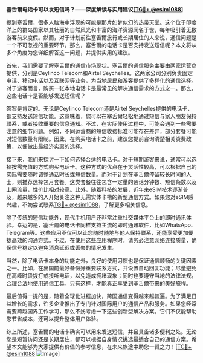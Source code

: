 **塞舌爾电话卡可以发短信吗？——深度解读与实用建议[[TG💪+ @esim1088](https://t.me/s/esim1088)]**

提到塞舌爾，很多人脑海中浮现的可能是那片如梦似幻的热带天堂。这个位于印度洋上的群岛国家以其壮丽的自然风光和丰富的海洋资源闻名于世，每年吸引着无数游客前来度假。然而，对于计划前往塞舌爾旅行或长期居住的人来说，通信问题是一个不可忽视的重要环节。那么，塞舌爾的电话卡是否支持发送短信呢？本文将从多个角度为您详细解答这一问题，并提供实用的建议。

首先，我们需要了解塞舌爾的通信市场现状。塞舌爾的通信服务主要由两家运营商提供，分别是Ceylinco Telecom和Airtel Seychelles。这两家公司分别负责固定电话、移动电话以及互联网等业务，为当地居民和游客提供了多样化的通信选择。对于游客而言，购买一张本地电话卡是最常见的解决通信需求的方式之一。那么，这些电话卡是否能够发送短信呢？

答案是肯定的。无论是Ceylinco Telecom还是Airtel Seychelles提供的电话卡，都支持发送短信功能。这意味着，您可以在塞舌爾轻松地通过短信与家人朋友保持联系，或者接收重要的信息通知。不过，在实际使用过程中，可能会遇到一些需要注意的细节问题。例如，不同运营商的短信收费标准可能存在差异，部分套餐可能对短信数量有限制。因此，在购买电话卡之前，建议您提前咨询清楚相关资费政策，以便做出最经济实惠的选择。

接下来，我们来探讨一下如何选择合适的电话卡。对于短期游客来说，通常可以选择按需充值的方式购买电话卡。这种方式的优点在于灵活性较高，可以根据自己的实际需要随时调整通话时长或短信数量。而对于计划在塞舌爾停留较长时间的人士，则推荐选择包月套餐。这类套餐往往包含一定量的通话分钟数、短信条数以及上网流量，性价比相对较高。此外，随着科技的发展，近年来eSIM技术逐渐普及，越来越多的人开始关注这种无需实体卡槽的新型通信方式。如果您对eSIM感兴趣，不妨尝试联系[TG💪+ @esim1088](https://t.me/s/esim1088)，了解更多相关信息。

除了传统的短信功能外，现代手机用户还非常注重社交媒体平台上的即时通讯体验。幸运的是，塞舌爾的电话卡同样支持主流的即时通讯软件，比如WhatsApp、Telegram等。这些应用不仅可以让您随时随地与他人保持联系，还能享受更加便捷高效的沟通方式。不过，在使用这些应用程序时，请务必注意网络连接质量，确保信号稳定以避免消息延迟或丢失的情况发生。

当然，除了电话卡本身的功能之外，良好的使用习惯也是保证通信顺畅的关键因素之一。比如，在出国前最好备份好重要联系方式，并设置自动回复功能；尽量避免在高峰时段拨打或接听电话，以免造成拥堵现象；同时也要遵守当地的法律法规，合理合法地使用通信工具。只有这样，才能真正享受到塞舌爾带来的美好旅程。

最后值得一提的是，随着全球化进程加快，跨国通信变得越来越普遍。为了满足日益增长的需求，许多企业推出了专门针对国际用户的通信产品和服务。如果您经常需要跨越国界工作学习，那么不妨考虑一下这些创新型解决方案。它们不仅能帮助您节省成本，还可以提升整体用户体验。

综上所述，塞舌爾的电话卡确实可以用来发送短信，并且具备诸多便利之处。无论您是短暂访问还是长期居住，都可以根据自身情况挑选最适合自己的通信方案。希望本文能够为大家提供有价值的参考信息，在未来旅途中助您一臂之力！[[TG💪+ @esim1088](https://t.me/s/esim1088) ![Image](https://i.postimg.cc/4NQfJmqS/Snipaste-2025-05-13-00-14-12.png)]